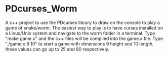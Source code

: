 # PDcurses_Worm

A c++ project to use the PDcurses library to draw on the console to play a game of snake/worm.
The easiest way to play is to have curses installed on a Linux/Unix system and navigate to the worm folder in a terminal.
Type "make game.x" and the c++ files will be compiled into the game.x file.
Type "./game.x 9 10" to start a game with dimensions 9 height and 10 length, these values can go up to 25 and 80 respectively. 
